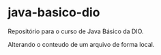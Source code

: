 # java-basico-dio
Repositório para o curso de Java Básico da DIO.

Alterando o conteudo de um arquivo de forma local.